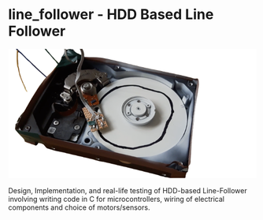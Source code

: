 # line_follower - HDD Based Line Follower
<img src="https://raw.githubusercontent.com/majvie/majvie/main/assets/line_follower.png" aligh="center"/>

Design, Implementation, and real-life testing of HDD-based Line-Follower involving writing code in C for microcontrollers, wiring of electrical components and choice of motors/sensors.
